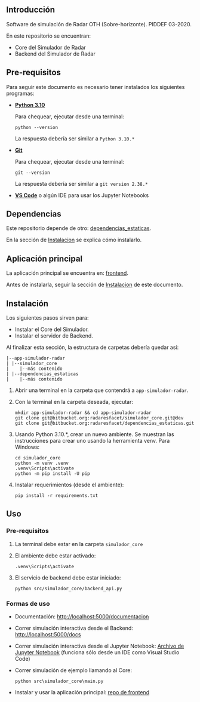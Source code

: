 ## Introducción
Software de simulación de Radar OTH (Sobre-horizonte). 
PIDDEF 03-2020.

En este repositorio se encuentran:

   - Core del Simulador de Radar
   - Backend del Simulador de Radar

## Pre-requisitos
Para seguir este documento es necesario tener instalados los siguientes programas:

   - [**Python 3.10**](https://www.python.org/downloads/release/python-3107/)
   
      Para chequear, ejecutar desde una terminal:
      ```
      python --version
      ```
      La respuesta debería ser similar a `Python 3.10.*`
   
   - [**Git**](https://git-scm.com/downloads)

      Para chequear, ejecutar desde una terminal:
      ```
      git --version
      ```
      La respuesta debería ser similar a `git version 2.38.*`

   - [**VS Code**](https://code.visualstudio.com/) o algún IDE para usar los Jupyter Notebooks

## Dependencias
Este repositorio depende de otro: [dependencias_estaticas](https://bitbucket.org/radaresfacet/dependencias_estaticas).

En la sección de [Instalacion](#instalacion) se explica cómo instalarlo.

## Aplicación principal
La aplicación principal se encuentra en: [frontend](https://bitbucket.org/radaresfacet/frontend).

Antes de instalarla, seguir la sección de [Instalacion](#instalacion) de este documento.


## Instalación

Los siguientes pasos sirven para:

   - Instalar el Core del Simulador.
   - Instalar el servidor de Backend.


Al finalizar esta sección, la estructura de carpetas debería quedar así:   
   ```
   |--app-simulador-radar
   | |--simulador_core
   |    |--más contenido
   | |--dependencias_estaticas
   |    |--más contenido
   ```

1. Abrir una terminal en la carpeta que contendrá a `app-simulador-radar`.

2. Con la terminal en la carpeta deseada, ejecutar:
   ```
   mkdir app-simulador-radar && cd app-simulador-radar
   git clone git@bitbucket.org:radaresfacet/simulador_core.git@dev
   git clone git@bitbucket.org:radaresfacet/dependencias_estaticas.git
   ```

3. Usando Python 3.10.*, crear un nuevo ambiente. Se muestran las instrucciones para crear uno usando la herramienta venv. Para Windows:
   ```   
   cd simulador_core
   python -m venv .venv
   .venv\Scripts\activate
   python -m pip install -U pip
   ``` 

4. Instalar requerimientos (desde el ambiente):
   ```
   pip install -r requirements.txt
   ```

## Uso

### Pre-requisitos

1. La terminal debe estar en la carpeta `simulador_core`
2. El ambiente debe estar activado:
   ```
   .venv\Scripts\activate
   ```

3. El servicio de backend debe estar iniciado:   
   ```
   python src/simulador_core/backend_api.py
   ```

### Formas de uso

- Documentación: <http://localhost:5000/documentacion>
- Correr simulación interactiva desde el Backend: <http://localhost:5000/docs> 
- Correr simulación interactiva desde el Jupyter Notebook: [Archivo de Jupyter Notebook](src/simulador_core/guia_de_uso_core.ipynb) (funciona sólo desde un IDE como Visual Studio Code)
- Correr simulación de ejemplo llamando al Core:   
   ```   
   python src\simulador_core\main.py
   ```

- Instalar y usar la aplicación principal: [repo de frontend](https://bitbucket.org/radaresfacet/frontend)

